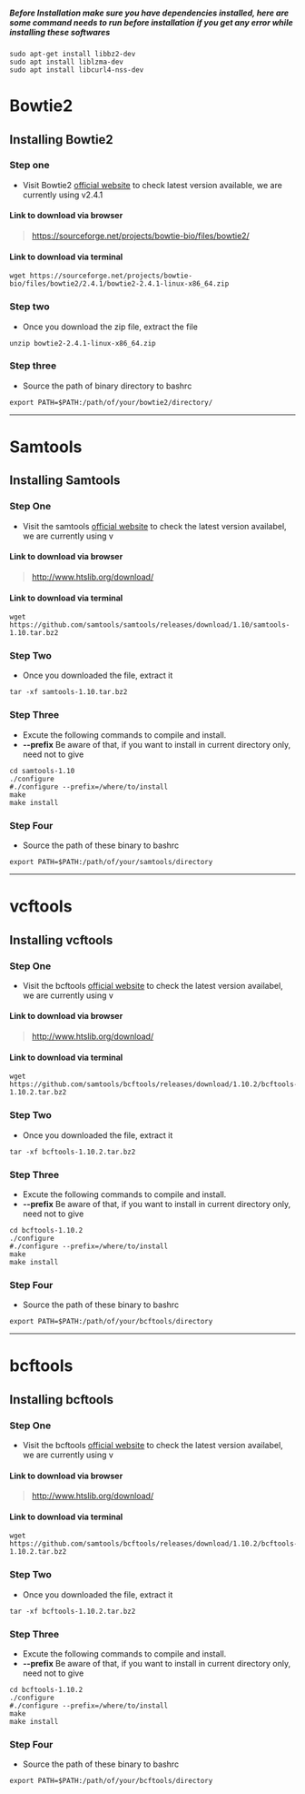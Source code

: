 ##### Before Installation make sure you have dependencies installed, here are some command needs to run before installation if you get any error while installing these softwares
```
sudo apt-get install libbz2-dev
sudo apt install liblzma-dev
sudo apt install libcurl4-nss-dev 

```

# Bowtie2

## Installing Bowtie2

### Step one 
- Visit Bowtie2 [official website](http://bowtie-bio.sourceforge.net/bowtie2/index.shtml) to check latest version available, we are currently using v2.4.1

#### Link to download via browser
> https://sourceforge.net/projects/bowtie-bio/files/bowtie2/

#### Link to download via terminal
```
wget https://sourceforge.net/projects/bowtie-bio/files/bowtie2/2.4.1/bowtie2-2.4.1-linux-x86_64.zip
```
### Step two
- Once you download the zip file, extract the file
```
unzip bowtie2-2.4.1-linux-x86_64.zip
```
### Step three
- Source the path of binary directory to bashrc
```
export PATH=$PATH:/path/of/your/bowtie2/directory/
```
----------------------------------------------------

# Samtools
## Installing Samtools

### Step One
- Visit the samtools [official website](http://www.htslib.org/download/) to check the latest version availabel, we are currently using v

#### Link to download via browser
> http://www.htslib.org/download/

#### Link to download via terminal
```
wget https://github.com/samtools/samtools/releases/download/1.10/samtools-1.10.tar.bz2
```

### Step Two
- Once you downloaded the file, extract it
```
tar -xf samtools-1.10.tar.bz2
```

### Step Three
- Excute the following commands to compile and install. 
- **--prefix** Be aware of that, if you want to install in current directory only, need not to give
```
cd samtools-1.10
./configure
#./configure --prefix=/where/to/install
make
make install
````
### Step Four
- Source the path of these binary to bashrc

```
export PATH=$PATH:/path/of/your/samtools/directory
```
-----------------------------------

# vcftools

## Installing vcftools

### Step One
- Visit the bcftools [official website](http://www.htslib.org/download/) to check the latest version availabel, we are currently using v

#### Link to download via browser
> http://www.htslib.org/download/

#### Link to download via terminal
```
wget https://github.com/samtools/bcftools/releases/download/1.10.2/bcftools-1.10.2.tar.bz2
```

### Step Two
- Once you downloaded the file, extract it
```
tar -xf bcftools-1.10.2.tar.bz2
```

### Step Three
- Excute the following commands to compile and install. 
- **--prefix** Be aware of that, if you want to install in current directory only, need not to give
```
cd bcftools-1.10.2
./configure
#./configure --prefix=/where/to/install
make
make install
````
### Step Four
- Source the path of these binary to bashrc

```
export PATH=$PATH:/path/of/your/bcftools/directory
```



-----------------------------------

# bcftools

## Installing bcftools

### Step One
- Visit the bcftools [official website](http://www.htslib.org/download/) to check the latest version availabel, we are currently using v

#### Link to download via browser
> http://www.htslib.org/download/

#### Link to download via terminal
```
wget https://github.com/samtools/bcftools/releases/download/1.10.2/bcftools-1.10.2.tar.bz2
```

### Step Two
- Once you downloaded the file, extract it
```
tar -xf bcftools-1.10.2.tar.bz2
```

### Step Three
- Excute the following commands to compile and install. 
- **--prefix** Be aware of that, if you want to install in current directory only, need not to give
```
cd bcftools-1.10.2
./configure
#./configure --prefix=/where/to/install
make
make install
````
### Step Four
- Source the path of these binary to bashrc

```
export PATH=$PATH:/path/of/your/bcftools/directory
```
